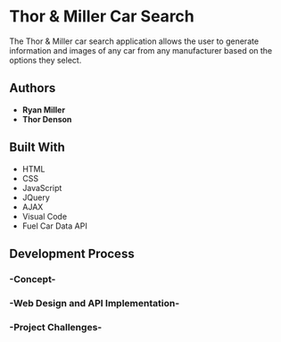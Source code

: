 # Thor & Miller Car Search

The Thor & Miller car search application allows the user to generate information and images of any car from any manufacturer based on the options they select.

## Authors
* **Ryan Miller**
* **Thor Denson**

## Built With
* HTML
* CSS
* JavaScript
* JQuery
* AJAX
* Visual Code
* Fuel Car Data API

## Development Process
### -Concept-

### -Web Design and API Implementation-

### -Project Challenges-
